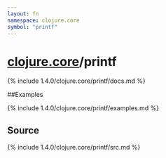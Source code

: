 ```yaml
---
layout: fn
namespace: clojure.core
symbol: "printf"
---
```


# [clojure.core](../)/printf

{% include 1.4.0/clojure.core/printf/docs.md %}

##Examples

{% include 1.4.0/clojure.core/printf/examples.md %}
## Source
{% include 1.4.0/clojure.core/printf/src.md %}

